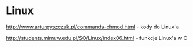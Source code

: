 # Linux
http://www.arturpyszczuk.pl/commands-chmod.html - kody do Linux'a

http://students.mimuw.edu.pl/SO/Linux/index06.html - funkcje Linux'a w C
